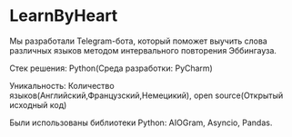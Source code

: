 # LearnByHeart

Мы разработали Telegram-бота, который поможет выучить слова различных языков методом интервального повторения Эббингауза. 

Стек решения: Python(Среда разработки: PyCharm)

Уникальность: Количество языков(Английский,Французский,Немецикий), open source(Открытый исходный код)

Были использованы библиотеки Python: AIOGram, Asyncio, Pandas.
